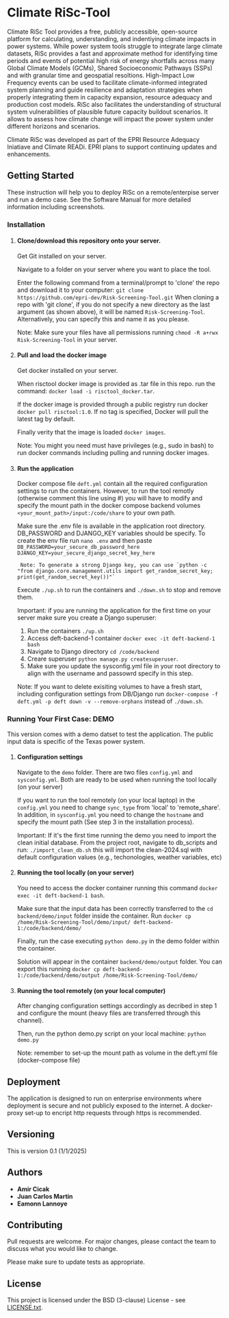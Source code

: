 # Climate RiSc-Tool

Climate RiSc Tool provides a free, publicly accessible, open-source platform for calculating, understanding, and indentiying climate impacts in power systems. While power system tools struggle to integrate large climate datasets, RiSc provides a fast and approximate method for identifying time periods and events of potential high risk of energy shortfalls across many Global Climate Models (GCMs), Shared Socioeconomic Pathways (SSPs) and with granular time and geospatial resoltions. High-Impact Low Frequency events can be used to facilitate climate-informed integrated system planning and guide resilience and adaptation strategies when properly integrating them in capacity expansion, resource adequacy and production cost models. RiSc also facilitates the understanding of structural system vulnerabilities of plausible future capacity buildout scenarios. It allows to assess how climate change will impact the power system under different horizons and scenarios. 

Climate RiSc was developed as part of the EPRI Resource Adequacy Iniatiave and Climate READi. EPRI plans to support continuing updates and enhancements.

## Getting Started

These instruction will help you to deploy RiSc on a remote/enterpise server and run a demo case. See the Software Manual for more detailed information including screenshots.

### Installation

1. #### Clone/download this repository onto your server.

	Get Git installed on your server.

	Navigate to a folder on your server where you want to place the tool. 

	Enter the following command from a terminal/prompt to 'clone' the repo and download it to your computer:
        ```
        git clone  https://github.com/epri-dev/Risk-Screening-Tool.git
        ```
	When cloning a repo with 'git clone', if you do not specify a new directory as the last argument (as shown above),
	it will be named `Risk-Screening-Tool`. Alternatively, you can specify this and name it as you please. 
        
	Note: Make sure your files have all permissions running `chmod -R a+rwx Risk-Screening-Tool` in your server.

2. #### Pull and load the docker image

	Get docker installed on your server. 
	
	When risctool docker image is provided as .tar file in this repo. run the command: `docker load -i risctool_docker.tar`. 

	If the docker image is provided through a public registry run docker `docker pull risctool:1.0`. If no tag is specified, Docker will pull the latest tag by default.
 	
 	Finally verity that the image is loaded `docker images`.

	Note: You might you need must have privileges (e.g., sudo in bash) to run docker commands including pulling and running docker images. 

3. #### Run the application
	
	Docker compose file `deft.yml` contain all the required configuration settings to run the containers. However, to run the tool remotly (otherwise comment this line using #) you will have to modify and specify the mount path in the docker compose backend volumes  `<your_mount_path>/input:/code/share` to your own path. 

	Make sure the .env file is available in the application root directory. DB_PASSWORD and DJANGO_KEY variables should be specify. To create the env file run `nano .env` and then paste 
        ```
           DB_PASSWORD=your_secure_db_password_here
           DJANGO_KEY=your_secure_django_secret_key_here
        ```

        Note: To generate a strong Django key, you can use `python -c "from django.core.management.utils import get_random_secret_key; print(get_random_secret_key())"`	

	Execute `./up.sh` to run the containers and `./down.sh` to stop and remove them. 
	
 	Important: if you are running the application for the first time on your server make sure you create a Django superuser:
	1.  Run the containers `./up.sh` 
	2.  Access deft-backend-1 container `docker exec -it deft-backend-1 bash`
	3.  Navigate to Django directory `cd /code/backend`
	4.  Creare superuser `python manage.py createsuperuser`. 
	5.  Make sure you update the sysconfig.yml file in your root directory to align with the username and passowrd specify in this step.

	Note: If you want to delete exisiting volumes to have a fresh start, including configuration settings from DB/Django run `docker-compose -f deft.yml -p deft down -v --remove-orphans` instead of `./down.sh`.

### Running Your First Case: DEMO

This version comes with a demo datset to test the application. The public input data is specific of the Texas power system. 

1. #### Configuration settings
	Navigate to the `demo` folder. There are two files  `config.yml` and  `sysconfig.yml`. Both are ready to be used when running the tool locally (on your server)

	If you want to run the tool remotely (on your local laptop) in the `config.yml` you need to change `sync_type` from 'local' to 'remote_share'. In addition, in `sysconfig.yml` you need to change the `hostname` and specify the mount path (See step 3 in the installation process). 

	Important: If it's the first time running the demo you need to import the clean initial database. From the project root, navigate to db_scripts and run: `./import_clean_db.sh` this will import the clean-2024.sql with default configuration values (e.g., techonologies, weather variables, etc)

2. #### Running the tool locally (on your server)

	You need to access the docker container running this command `docker exec -it deft-backend-1 bash`. 
	
	Make sure that the input data has been correctly transferred to the `cd backend/demo/input` folder inside the container. Run `docker cp /home/Risk-Screening-Tool/demo/input/ deft-backend-1:/code/backend/demo/ `

	Finally, run the case executing `python demo.py` in the demo folder within the container.

	Solution will appear in the container `backend/demo/output` folder. You can export this running `docker cp deft-backend-1:/code/backend/demo/output /home/Risk-Screening-Tool/demo/`

3. #### Running the tool remotely (on your local computer)
	
	After changing configuration settings accordingly as decribed in step 1 and configure the mount (heavy files are transferred through this channel).
	
	Then, run the python demo.py script on your local machine:  `python demo.py` 

	Note: remember to set-up the mount path as volume in the deft.yml file (docker-compose file)

## Deployment

The application is designed to run on enterprise environments where deployment is secure and not publicly exposed to the internet. A docker-proxy set-up to encript http requests through https is recommended. 

## Versioning

This is version 0.1 (1/1/2025)

## Authors

* **Amir Cicak**
* **Juan Carlos Martin**
* **Eamonn Lannoye**

## Contributing
Pull requests are welcome. For major changes, please contact the team to discuss what you would like to change.

Please make sure to update tests as appropriate.

## License

This project is licensed under the BSD (3-clause) License - see [LICENSE.txt](./LICENSE.txt).
